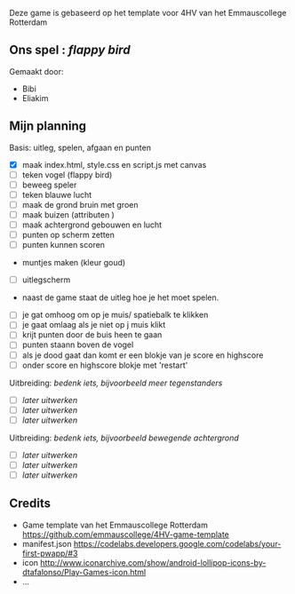 Deze game is gebaseerd op het template voor 4HV van het Emmauscollege Rotterdam

## Ons spel : *flappy bird*
Gemaakt door:
- Bibi 
- Eliakim

## Mijn planning

Basis: uitleg, spelen, afgaan en punten
- [x] maak index.html, style.css en script.js met canvas
- [ ] teken vogel (flappy bird)
- [ ] beweeg speler 
- [ ] teken blauwe lucht
- [ ] maak de grond bruin met groen 
- [ ] maak buizen (attributen )
- [ ] maak achtergrond gebouwen en lucht 
- [ ] punten op scherm zetten
- [ ] punten kunnen scoren 
- muntjes maken (kleur goud) 
- [ ] uitlegscherm
- naast de game staat de uitleg hoe je het moet spelen. 
- [ ] je gat omhoog om op je muis/ spatiebalk te klikken
- [ ] je gaat omlaag als je niet op j muis klikt
- [ ] krijt punten door de buis heen te gaan
- [ ] punten staann boven de vogel
- [ ] als je dood gaat dan komt er een blokje van je  score en highscore
- [ ] onder score en highscore blokje met 'restart'

Uitbreiding: *bedenk iets, bijvoorbeeld meer tegenstanders*
- [ ] *later uitwerken*
- [ ] *later uitwerken*
- [ ] *later uitwerken*

Uitbreiding: *bedenk iets, bijvoorbeeld bewegende achtergrond*
- [ ] *later uitwerken*
- [ ] *later uitwerken*
- [ ] *later uitwerken*

## Credits
- Game template van het Emmauscollege Rotterdam https://github.com/emmauscollege/4HV-game-template
- manifest.json https://codelabs.developers.google.com/codelabs/your-first-pwapp/#3
- icon http://www.iconarchive.com/show/android-lollipop-icons-by-dtafalonso/Play-Games-icon.html
- ...
